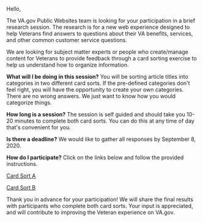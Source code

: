 Hello,

The VA.gov Public Websites team is looking for your participation in a brief research session. The research is for a new web experience designed to help Veterans find answers to questions about their VA benefits, services, and other common customer service questions.

We are looking for subject matter experts or people who create/manage content for Veterans to provide feedback through a card sorting exercise to help us understand how to organize information.

**What will I be doing in this session?** You will be sorting article titles into categories in two different card sorts. If the pre-defined categories don't feel right, you will have the opportunity to create your own categories. There are no wrong answers. We just want to know how you would categorize things.

**How long is a session?** The session is self guided and should take you 10-20 minutes to complete both card sorts. You can do this at any time of day that's convenient for you.

**Is there a deadline?** We would like to gather all responses by September 8, 2020.

**How do I participate?** Click on the links below and follow the provided instructions. 

[Card Sort A](https://adhoc.optimalworkshop.com/optimalsort/eaihc576-1-0)

[Card Sort B](https://adhoc.optimalworkshop.com/optimalsort/eaihc576-1)

Thank you in advance for your participation! We will share the final results with participants who complete both card sorts. Your input is appreciated, and will contribute to improving the Veteran experience on VA.gov.
